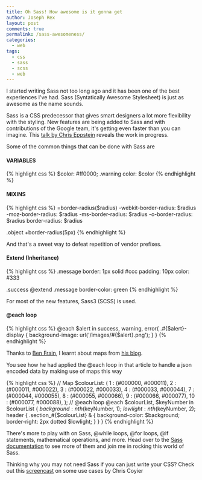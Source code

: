```yaml
---
title: Oh Sass! How awesome is it gonna get
author: Joseph Rex
layout: post
comments: true
permalink: /sass-awesomeness/
categories:
  - web
tags:
  - css
  - sass
  - scss
  - web
---
```

I started writing Sass not too long ago and it has been one of the best experiences I've had. Sass (Syntatically Awesome Stylesheet) is just as awesome as the name sounds.

Sass is a CSS predecessor that gives smart designers a lot more flexibility with the styling. New features are being added to Sass and with contributions of the Google team, it's getting even faster than you can imagine. This [talk by Chris Eppstein][1] reveals the work in progress.

Some of the common things that can be done with Sass are

#### VARIABLES

{% highlight css %}
$color: #ff0000;
.warning
    color: $color
{% endhighlight %}

#### MIXINS

{% highlight css %}
=border-radius($radius)
    -webkit-border-radius: $radius
    -moz-border-radius:    $radius
    -ms-border-radius:     $radius
    -o-border-radius:      $radius
    border-radius:         $radius

.object
     +border-radius(5px)
{% endhighlight %}

And that's a sweet way to defeat repetition of vendor prefixes.

#### Extend (Inheritance)

{% highlight css %}
.message
        border: 1px solid #ccc
        padding: 10px
        color: #333

.success
        @extend .message
        border-color: green
{% endhighlight %}

For most of the new features, Sass3 (SCSS) is used.

#### @each loop

{% highlight css %}
@each $alert in success, warning, error{
  .#{$alert}-display {
    background-image: url('/images/#{$alert}.png');
  }
}
{% endhighlight %}

Thanks to [Ben Frain][2], I learnt about maps from [his blog][3].

You see how he had applied the @each loop in that article to handle a json encoded data by making use of maps this way

{% highlight css %}
// Map
$colourList: (
    1  : (#000000, #000011), 
    2  : (#000011, #000022), 
    3  : (#000022, #000033), 
    4  : (#000033, #000044), 
    7  : (#000044, #000055), 
    8  : (#000055, #000066), 
    9  : (#000066, #000077), 
    10 : (#000077, #000088), 
);
// @each loop
@each $colourList, $keyNumber in $colourList {
    $background: nth($keyNumber, 1);
    $lowlight: nth($keyNumber, 2);
    header {
        .section_#{$colourList} & {
            background-color: $background;
            border-right: 2px dotted $lowlight;
        }
    }
}
{% endhighlight %}

There's more to play with on Sass, @while loops, @for loops, @if statements, mathematical operations, and more. Head over to the <a href="http://sass-lang.com/documentation/file.Sass_REFERENCE.html" target="_blank">Sass documentation</a> to see more of them and join me in rocking this world of Sass.

Thinking why you may not need Sass if you can just write your CSS? Check out this <a href="http://css-tricks.com/video-screencasts/132-quick-useful-case-sass-math-mixins/" target="_blank">screencast</a> on some use cases by Chris Coyier

 [1]: https://www.youtube.com/watch?v=-ZJeOJGazgE
 [2]: http://benfrain.com/
 [3]: http://benfrain.com/using-lists-with-maps-in-sass-3-3